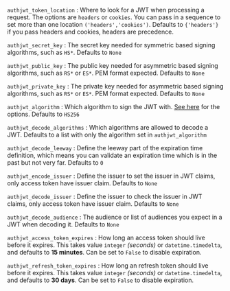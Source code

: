 `authjwt_token_location`
:   Where to look for a JWT when processing a request. The options are `headers` or `cookies`.
    You can pass in a sequence to set more than one location `('headers','cookies')`. Defaults to `{'headers'}`
    if you pass headers and cookies, headers are precedence.

`authjwt_secret_key`
:   The secret key needed for symmetric based signing algorithms, such as `HS*`. Defaults to `None`

`authjwt_public_key`
:   The public key needed for asymmetric based signing algorithms, such as `RS*` or `ES*`. PEM format expected.
    Defaults to `None`

`authjwt_private_key`
:   The private key needed for asymmetric based signing algorithms, such as `RS*` or `ES*`. PEM format expected.
    Defaults to `None`

`authjwt_algorithm`
:   Which algorithm to sign the JWT with. <a href="https://pyjwt.readthedocs.io/en/latest/algorithms.html" class="external-link">See here</a>
    for the options. Defaults to `HS256`

`authjwt_decode_algorithms`
:   Which algorithms are allowed to decode a JWT. Defaults to a list with only the algorithm set in `authjwt_algorithm`

`authjwt_decode_leeway`
:   Define the leeway part of the expiration time definition, which means you can validate an expiration
    time which is in the past but not very far. Defaults to `0`

`authjwt_encode_issuer`
:   Define the issuer to set the issuer in JWT claims, only access token have issuer claim. Defaults to `None`

`authjwt_decode_issuer`
:   Define the issuer to check the issuer in JWT claims, only access token have issuer claim. Defaults to `None`

`authjwt_decode_audience`
:   The audience or list of audiences you expect in a JWT when decoding it. Defaults to `None`

`authjwt_access_token_expires`
:   How long an access token should live before it expires. This takes value `integer` *(seconds)* or
    `datetime.timedelta`, and defaults to **15 minutes**. Can be set to `False` to disable expiration.

`authjwt_refresh_token_expires`
:   How long an refresh token should live before it expires. This takes value `integer` *(seconds)* or
    `datetime.timedelta`, and defaults to **30 days**. Can be set to `False` to disable expiration.
